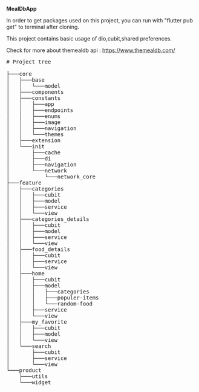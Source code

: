 **MealDbApp**

In order to get packages used on this project, you can run with "flutter pub get" to terminal after cloning. 

This project contains basic usage of dio,cubit,shared preferences.

Check for more about themealdb api : https://www.themealdb.com/

<pre>
# Project tree

├───core
│   ├───base
│   │   └───model
│   ├───components
│   ├───constants
│   │   ├───app
│   │   ├───endpoints
│   │   ├───enums
│   │   ├───image
│   │   ├───navigation
│   │   └───themes
│   ├───extension
│   └───init
│       ├───cache
│       ├───di
│       ├───navigation
│       └───network
│           └───network_core
├───feature
│   ├───categories
│   │   ├───cubit
│   │   ├───model
│   │   ├───service
│   │   └───view
│   ├───categories_details
│   │   ├───cubit
│   │   ├───model
│   │   ├───service
│   │   └───view
│   ├───food_details
│   │   ├───cubit
│   │   ├───service
│   │   └───view
│   ├───home
│   │   ├───cubit
│   │   ├───model
│   │   │   ├───categories
│   │   │   ├───populer-items
│   │   │   └───random-food
│   │   ├───service
│   │   └───view
│   ├───my_favorite
│   │   ├───cubit
│   │   ├───model
│   │   └───view
│   └───search
│       ├───cubit
│       ├───service
│       └───view
└───product
    ├───utils
    └───widget
    
    
</pre> 
